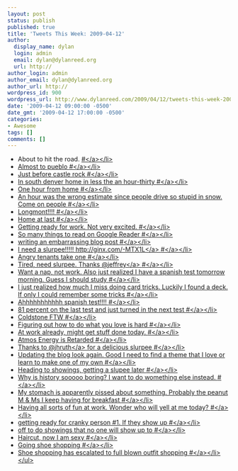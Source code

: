 ```yaml
---
layout: post
status: publish
published: true
title: 'Tweets This Week: 2009-04-12'
author:
  display_name: dylan
  login: admin
  email: dylan@dylanreed.org
  url: http://
author_login: admin
author_email: dylan@dylanreed.org
author_url: http://
wordpress_id: 900
wordpress_url: http://www.dylanreed.com/2009/04/12/tweets-this-week-2009-04-12/
date: '2009-04-12 09:00:00 -0500'
date_gmt: '2009-04-12 17:00:00 -0500'
categories:
- Awesome
tags: []
comments: []
---
```

<ul class="aktt_tweet_digest">
<li>About to hit the road. <a href="http:&#47;&#47;twitter.com&#47;awesomeguy&#47;statuses&#47;1457601260">#<&#47;a><&#47;li>
<li>Almost to pueblo <a href="http:&#47;&#47;twitter.com&#47;awesomeguy&#47;statuses&#47;1458832550">#<&#47;a><&#47;li>
<li>Just before castle rock <a href="http:&#47;&#47;twitter.com&#47;awesomeguy&#47;statuses&#47;1459292961">#<&#47;a><&#47;li>
<li>In south denver home in less the an hour-thirty <a href="http:&#47;&#47;twitter.com&#47;awesomeguy&#47;statuses&#47;1459429062">#<&#47;a><&#47;li>
<li>One hour from home <a href="http:&#47;&#47;twitter.com&#47;awesomeguy&#47;statuses&#47;1459475029">#<&#47;a><&#47;li>
<li>An hour was the wrong estimate since people drive so stupid in snow. Come on people <a href="http:&#47;&#47;twitter.com&#47;awesomeguy&#47;statuses&#47;1459496219">#<&#47;a><&#47;li>
<li>Longmont!!!! <a href="http:&#47;&#47;twitter.com&#47;awesomeguy&#47;statuses&#47;1459585538">#<&#47;a><&#47;li>
<li>Home at last <a href="http:&#47;&#47;twitter.com&#47;awesomeguy&#47;statuses&#47;1459879109">#<&#47;a><&#47;li>
<li>Getting ready for work. Not very excited. <a href="http:&#47;&#47;twitter.com&#47;awesomeguy&#47;statuses&#47;1469190585">#<&#47;a><&#47;li>
<li>So many things to read on Google Reader <a href="http:&#47;&#47;twitter.com&#47;awesomeguy&#47;statuses&#47;1469433701">#<&#47;a><&#47;li>
<li>writing an embarrassing blog post <a href="http:&#47;&#47;twitter.com&#47;awesomeguy&#47;statuses&#47;1469630922">#<&#47;a><&#47;li>
<li>I need a slurpee!!!!! <a href="http:&#47;&#47;ginx.com&#47;-MTX1L" rel="nofollow">http:&#47;&#47;ginx.com&#47;-MTX1L<&#47;a> <a href="http:&#47;&#47;twitter.com&#47;awesomeguy&#47;statuses&#47;1469794093">#<&#47;a><&#47;li>
<li>Angry tenants take one <a href="http:&#47;&#47;twitter.com&#47;awesomeguy&#47;statuses&#47;1470315650">#<&#47;a><&#47;li>
<li>Tired, need slurpee. Thanks @<a href="http:&#47;&#47;twitter.com&#47;jeffrey">jeffrey<&#47;a> <a href="http:&#47;&#47;twitter.com&#47;awesomeguy&#47;statuses&#47;1470650034">#<&#47;a><&#47;li>
<li>Want a nap, not work. Also just realized I have a spanish test tomorrow morning. Guess I should study <a href="http:&#47;&#47;twitter.com&#47;awesomeguy&#47;statuses&#47;1470880935">#<&#47;a><&#47;li>
<li>I just realized how much I miss doing card tricks. Luckily I found a deck. If only I could remember some tricks <a href="http:&#47;&#47;twitter.com&#47;awesomeguy&#47;statuses&#47;1471770474">#<&#47;a><&#47;li>
<li>Ahhhhhhhhhhh spanish test!!!! <a href="http:&#47;&#47;twitter.com&#47;awesomeguy&#47;statuses&#47;1477079727">#<&#47;a><&#47;li>
<li>81 percent on the last test and just turned in the next test <a href="http:&#47;&#47;twitter.com&#47;awesomeguy&#47;statuses&#47;1477354442">#<&#47;a><&#47;li>
<li>Coldstone FTW <a href="http:&#47;&#47;twitter.com&#47;awesomeguy&#47;statuses&#47;1480692006">#<&#47;a><&#47;li>
<li>Figuring out how to do what you love is hard <a href="http:&#47;&#47;twitter.com&#47;awesomeguy&#47;statuses&#47;1480705176">#<&#47;a><&#47;li>
<li>At work already, might get stuff done today. <a href="http:&#47;&#47;twitter.com&#47;awesomeguy&#47;statuses&#47;1483179546">#<&#47;a><&#47;li>
<li>Atmos Energy is Retarded <a href="http:&#47;&#47;twitter.com&#47;awesomeguy&#47;statuses&#47;1483738916">#<&#47;a><&#47;li>
<li>Thanks to @<a href="http:&#47;&#47;twitter.com&#47;jhruth">jhruth<&#47;a> for a delicious slurpee <a href="http:&#47;&#47;twitter.com&#47;awesomeguy&#47;statuses&#47;1484196288">#<&#47;a><&#47;li>
<li>Updating the blog look again. Good I need to find a theme that I love or learn to make one of my own <a href="http:&#47;&#47;twitter.com&#47;awesomeguy&#47;statuses&#47;1484299734">#<&#47;a><&#47;li>
<li>Heading to showings, getting a slupee later <a href="http:&#47;&#47;twitter.com&#47;awesomeguy&#47;statuses&#47;1485492120">#<&#47;a><&#47;li>
<li>Why is history sooooo boring? I want to do womething else instead. <a href="http:&#47;&#47;twitter.com&#47;awesomeguy&#47;statuses&#47;1486161623">#<&#47;a><&#47;li>
<li>My stomach is apparently pissed about something. Probably the peanut M &amp; Ms I keep having for breakfast <a href="http:&#47;&#47;twitter.com&#47;awesomeguy&#47;statuses&#47;1490380616">#<&#47;a><&#47;li>
<li>Having all sorts of fun at work. Wonder who will yell at me today? <a href="http:&#47;&#47;twitter.com&#47;awesomeguy&#47;statuses&#47;1490838083">#<&#47;a><&#47;li>
<li>getting ready for cranky person #1. If they show up <a href="http:&#47;&#47;twitter.com&#47;awesomeguy&#47;statuses&#47;1491135044">#<&#47;a><&#47;li>
<li>off to do showings that no one will show up to <a href="http:&#47;&#47;twitter.com&#47;awesomeguy&#47;statuses&#47;1492221404">#<&#47;a><&#47;li>
<li>Haircut, now I am sexy <a href="http:&#47;&#47;twitter.com&#47;awesomeguy&#47;statuses&#47;1492264512">#<&#47;a><&#47;li>
<li>Going shoe shopping <a href="http:&#47;&#47;twitter.com&#47;awesomeguy&#47;statuses&#47;1497542703">#<&#47;a><&#47;li>
<li>Shoe shopping has escalated to full blown outfit shopping <a href="http:&#47;&#47;twitter.com&#47;awesomeguy&#47;statuses&#47;1498006025">#<&#47;a><&#47;li><br />
<&#47;ul></p>
